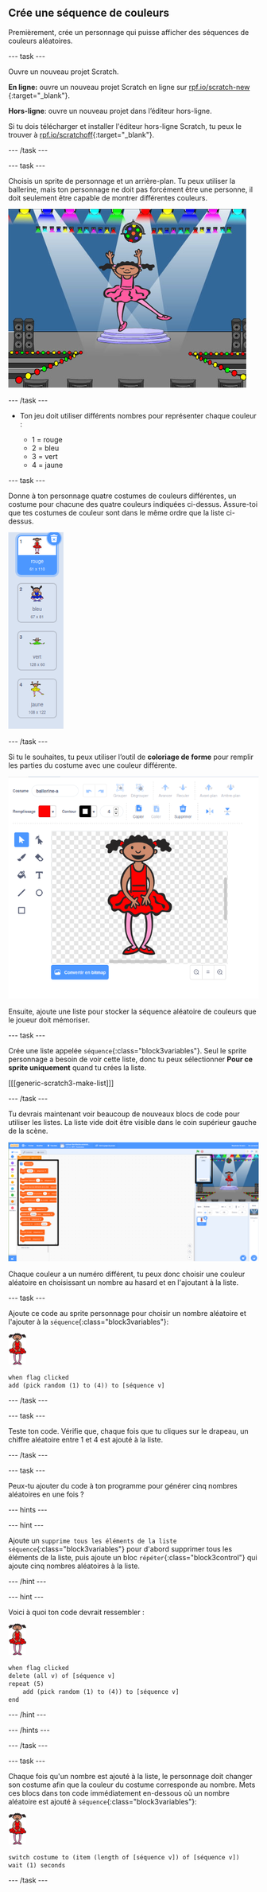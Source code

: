 ## Crée une séquence de couleurs

Premièrement, crée un personnage qui puisse afficher des séquences de couleurs aléatoires.

--- task ---

Ouvre un nouveau projet Scratch.

**En ligne:** ouvre un nouveau projet Scratch en ligne sur [rpf.io/scratch-new](https://rpf.io/scratch-new) {:target="_blank"}.

**Hors-ligne**: ouvre un nouveau projet dans l’éditeur hors-ligne.

Si tu dois télécharger et installer l'éditeur hors-ligne Scratch, tu peux le trouver à [rpf.io/scratchoff](https://rpf.io/scratchoff){:target="_blank"}.

--- /task ---

--- task ---

Choisis un sprite de personnage et un arrière-plan. Tu peux utiliser la ballerine, mais ton personnage ne doit pas forcément être une personne, il doit seulement être capable de montrer différentes couleurs.

![capture d'écran](images/colour-sprite.png)

--- /task ---

+ Ton jeu doit utiliser différents nombres pour représenter chaque couleur :
    
    + 1 = rouge
    + 2 = bleu
    + 3 = vert
    + 4 = jaune

--- task ---

Donne à ton personnage quatre costumes de couleurs différentes, un costume pour chacune des quatre couleurs indiquées ci-dessus. Assure-toi que tes costumes de couleur sont dans le même ordre que la liste ci-dessus.

![capture d'écran](images/colour-costume.png)

--- /task ---

Si tu le souhaites, tu peux utiliser l’outil de **coloriage de forme** pour remplir les parties du costume avec une couleur différente.

![colorer une forme](images/color-a-shape.png)

Ensuite, ajoute une liste pour stocker la séquence aléatoire de couleurs que le joueur doit mémoriser.

--- task ---

Crée une liste appelée `séquence`{:class="block3variables"}. Seul le sprite personnage a besoin de voir cette liste, donc tu peux sélectionner **Pour ce sprite uniquement** quand tu crées la liste.

[[[generic-scratch3-make-list]]]

--- /task ---

Tu devrais maintenant voir beaucoup de nouveaux blocs de code pour utiliser les listes. La liste vide doit être visible dans le coin supérieur gauche de la scène.

![capture d'écran](images/colour-list-blocks-annotated.png)

Chaque couleur a un numéro différent, tu peux donc choisir une couleur aléatoire en choisissant un nombre au hasard et en l'ajoutant à la liste.

--- task ---

Ajoute ce code au sprite personnage pour choisir un nombre aléatoire et l'ajouter à la `séquence`{:class="block3variables"}:

![ballerine](images/ballerina.png)

```blocks3
when flag clicked
add (pick random (1) to (4)) to [séquence v]
```

--- /task ---

--- task ---

Teste ton code. Vérifie que, chaque fois que tu cliques sur le drapeau, un chiffre aléatoire entre 1 et 4 est ajouté à la liste.

--- /task ---

--- task ---

Peux-tu ajouter du code à ton programme pour générer cinq nombres aléatoires en une fois ?

--- hints ---


--- hint ---

Ajoute un `supprime tous les éléments de la liste séquence`{:class="block3variables"} pour d'abord supprimer tous les éléments de la liste, puis ajoute un bloc `répéter`{:class="block3control"} qui ajoute cinq nombres aléatoires à la liste.

--- /hint ---

--- hint ---

Voici à quoi ton code devrait ressembler :

![ballerine](images/ballerina.png)

```blocks3
when flag clicked
delete (all v) of [séquence v]
repeat (5)
	add (pick random (1) to (4)) to [séquence v]
end
```

--- /hint ---

--- /hints ---

--- /task ---

--- task ---

Chaque fois qu'un nombre est ajouté à la liste, le personnage doit changer son costume afin que la couleur du costume corresponde au nombre. Mets ces blocs dans ton code immédiatement en-dessous où un nombre aléatoire est ajouté à `séquence`{:class="block3variables"}:

![ballerine](images/ballerina.png)

```blocks3
switch costume to (item (length of [séquence v]) of [séquence v])
wait (1) seconds
```

--- /task ---